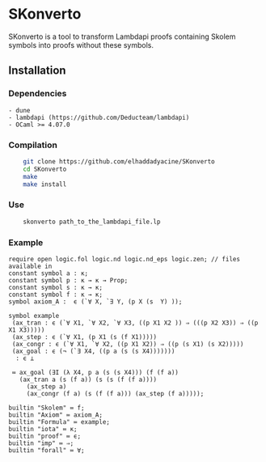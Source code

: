 # SKonverto
SKonverto is a tool to transform Lambdapi proofs containing Skolem symbols into 
proofs without these symbols.

## Installation

### Dependencies
    - dune
    - lambdapi (https://github.com/Deducteam/lambdapi)
    - OCaml >= 4.07.0
### Compilation
```bash
    git clone https://github.com/elhaddadyacine/SKonverto
    cd SKonverto
    make
    make install
```

### Use
```bash
    skonverto path_to_the_lambdapi_file.lp
```

### Example
```
require open logic.fol logic.nd logic.nd_eps logic.zen; // files available in 
constant symbol a : κ;
constant symbol p : κ → κ → Prop;
constant symbol s : κ → κ;
constant symbol f : κ → κ;
symbol axiom_A :  ϵ (`∀ X, `∃ Y, (p X (s  Y) ));

symbol example 
 (ax_tran : ϵ (`∀ X1, `∀ X2, `∀ X3, ((p X1 X2 )) ⇒ (((p X2 X3)) ⇒ ((p X1 X3)))))
 (ax_step : ϵ (`∀ X1, (p X1 (s (f X1)))))
 (ax_congr : ϵ (`∀ X1, `∀ X2, ((p X1 X2)) ⇒ ((p (s X1) (s X2)))))
 (ax_goal : ϵ (¬ (`∃ X4, ((p a (s (s X4)))))))
  : ϵ ⊥

 ≔ ax_goal (∃I (λ X4, p a (s (s X4))) (f (f a))
   (ax_tran a (s (f a)) (s (s (f (f a))))
     (ax_step a)
     (ax_congr (f a) (s (f (f a))) (ax_step (f a)))));

builtin "Skolem" ≔ f;
builtin "Axiom" ≔ axiom_A;
builtin "Formula" ≔ example;
builtin "iota" ≔ κ;
builtin "proof" ≔ ϵ;
builtin "imp" ≔ ⇒;
builtin "forall" ≔ ∀;
```